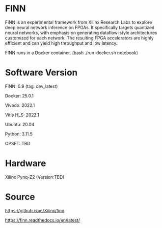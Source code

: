 # FINN

FINN is an experimental framework from Xilinx Research Labs to explore deep neural network inference on FPGAs. It specifically targets quantized neural networks, with emphasis on generating dataflow-style architectures customized for each network. The resulting FPGA accelerators are highly efficient and can yield high throughput and low latency. 

FINN runs in a Docker container. (bash ./run-docker.sh notebook)


# Software Version

FINN: 0.9 (tag: dev_latest)

Docker: 25.0.1

Vivado: 2022.1

Vitis HLS: 2022.1

Ubuntu: 20.04

Python: 3.11.5

OPSET: TBD


# Hardware

Xilinx Pynq-Z2 (Version:TBD)


# Source

https://github.com/Xilinx/finn

https://finn.readthedocs.io/en/latest/
